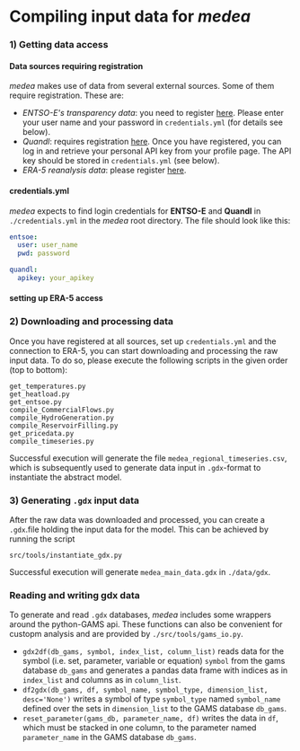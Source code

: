 # Compiling input data for _medea_
### 1) Getting data access
#### Data sources requiring registration
_medea_ makes use of data from several external sources. Some of them require registration. These are:
* _ENTSO-E's transparency data_: you need to register [here](https://transparency.entsoe.eu/usrm/user/createPublicUser).
Please enter your user name and your password in `credentials.yml` (for details see below).  
* _Quandl_: requires registration [here](https://www.quandl.com/sign-up-modal). Once you have registered, you can log 
in and retrieve your personal API key from your profile page. The API key should be stored in `credentials.yml` (see 
below).
* _ERA-5 reanalysis data_: please register [here](https://cds.climate.copernicus.eu/user/register).

#### credentials.yml
_medea_ expects to find login credentials for __ENTSO-E__ and __Quandl__ in `./credentials.yml` in the _medea_ root directory.
The file should look like this:
````yaml
entsoe:
  user: user_name
  pwd: password

quandl:
  apikey: your_apikey
```` 

#### setting up ERA-5 access


### 2) Downloading and processing data
Once you have registered at all sources, set up `credentials.yml` and the connection to ERA-5, you can start downloading 
and processing the raw input data.
To do so, please execute the following scripts in the given order (top to bottom):
```
get_temperatures.py
get_heatload.py
get_entsoe.py
compile_CommercialFlows.py
compile_HydroGeneration.py
compile_ReservoirFilling.py
get_pricedata.py
compile_timeseries.py
```  
Successful execution will generate the file `medea_regional_timeseries.csv`, which is subsequently used to generate 
data input in `.gdx`-format to instantiate the abstract model.

### 3) Generating `.gdx` input data
After the raw data was downloaded and processed, you can create a `.gdx`.file holding the input data for the model. This
can be achieved by running the script
```
src/tools/instantiate_gdx.py
```
Successful execution will generate `medea_main_data.gdx` in `./data/gdx`.

### Reading and writing gdx data
To generate and read `.gdx` databases, _medea_ includes some wrappers around the python-GAMS api. 
These functions can also be convenient for custopm analysis and  are provided by `./src/tools/gams_io.py`.
* `gdx2df(db_gams, symbol, index_list, column_list)` reads data for the symbol (i.e. set, parameter, variable or equation) 
`symbol` from the gams database `db_gams` and generates a pandas data frame with indices as in `index_list` and columns 
as in `column_list`.
* `df2gdx(db_gams, df, symbol_name, symbol_type, dimension_list, desc='None')` writes a symbol of type `symbol_type` 
named `symbol_name` defined over the sets in `dimension_list` to the GAMS database `db_gams`.
*  `reset_parameter(gams_db, parameter_name, df)` writes the data in `df`, which must be stacked in one column, to the 
parameter named `parameter_name` in the GAMS database `db_gams`.
